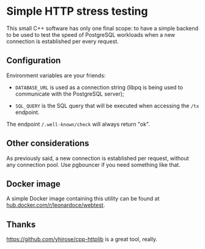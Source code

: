 # Simple HTTP stress testing

This small C++ software has only one final scope: to have a simple backend to
be used to test the speed of PostgreSQL workloads when a new connection is
established per every request.


## Configuration

Environment variables are your friends:

* `DATABASE_URL` is used as a connection string (libpq is being used to
  communicate with the PostgreSQL server);

* `SQL_QUERY` is the SQL query that will be executed when accessing the `/tx`
  endpoint.

The endpoint `/.well-known/check` will always return "ok".

## Other considerations

As previously said, a new connection is established per request, without any
connection pool. Use pgbouncer if you need something like that.

## Docker image

A simple Docker image containing this utility can be found at
[hub.docker.com/r/leonardoce/webtest](https://hub.docker.com/r/leonardoce/webtest).

## Thanks

https://github.com/yhirose/cpp-httplib is a great tool, really.
